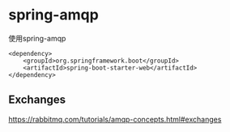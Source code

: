 # spring-amqp

使用spring-amqp
``` 
<dependency>
	<groupId>org.springframework.boot</groupId>
	<artifactId>spring-boot-starter-web</artifactId>
</dependency>
```

## Exchanges
https://rabbitmq.com/tutorials/amqp-concepts.html#exchanges 